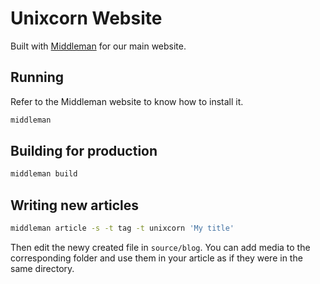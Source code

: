 # Unixcorn Website

Built with [Middleman](https://middlemanapp.com/) for our main website.

## Running

Refer to the Middleman website to know how to install it.

```bash
middleman
```

## Building for production

```bash
middleman build
```

## Writing new articles

```bash
middleman article -s -t tag -t unixcorn 'My title'
```

Then edit the newy created file in `source/blog`.
You can add media to the corresponding folder and use them in your article as if they were in the same directory.